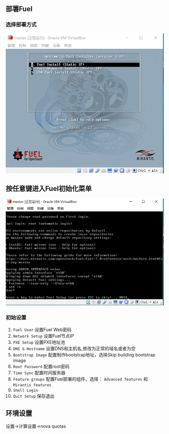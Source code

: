 ## 部署Fuel
### 选择部署方式
![Fuel_install_1](images/Fuel_install_1.png)
## 按任意键进入Fuel初始化菜单
![Fuel_install_2](images/Fuel_install_2.png)
### 初始设置
1. `Fuel User` 设置Fuel Web密码
2. `Network Setup` 设置Fuel节点IP
3. `PXE Setup` 设置PXE地址池
4. `DNS & Hostname` 设置DNS和主机名,修改为正常的域名或者为空
5. `Bootstrap Image` 配置制作bootstrap地址，选择Skip building bootstrap image
6. `Root Password` 配置root密码
7. `Time Sync` 配置时间服务器
8. `Feature groups` 配置Fuel部署的组件，选择： `Advanced features` 和 `Mirantis features`
9. `Shell Login` 
10. `Quit Setup` 保存退出


## 环境设置

设置->计算设置->nova quotas


